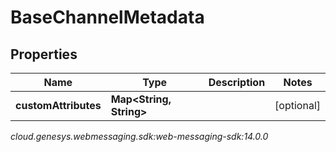 # BaseChannelMetadata


## Properties

| Name | Type | Description | Notes |
| ------------ | ------------- | ------------- | ------------- |
| **customAttributes** | **Map&lt;String, String&gt;** |  |  [optional] |




_cloud.genesys.webmessaging.sdk:web-messaging-sdk:14.0.0_
